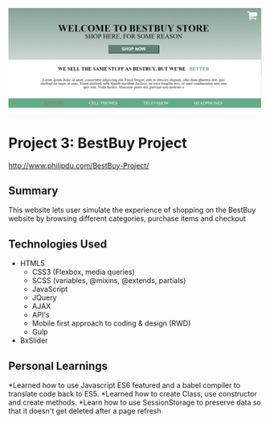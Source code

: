 ![Alt text](/bestbuy.png)

# Project 3: BestBuy Project

http://www.philipdu.com/BestBuy-Project/


## Summary
This website lets user simulate the experience of shopping on the BestBuy website by browsing different categories, purchase items and checkout

## Technologies Used
  * HTML5 
	* CSS3 (Flexbox, media queries)
	* SCSS (variables, @mixins, @extends, partials)
	* JavaScript 
	* JQuery
	* AJAX
	* API's
	* Mobile first approach to coding & design (RWD)
	* Gulp
  * BxSlider




## Personal Learnings
  *Learned how to use Javascript ES6 featured and a babel compiler to translate code back to ES5.
  *Learned how to create Class, use constructor and create methods.
  *Learn how to use SessionStorage to preserve data so that it doesn't get deleted after a page refresh
